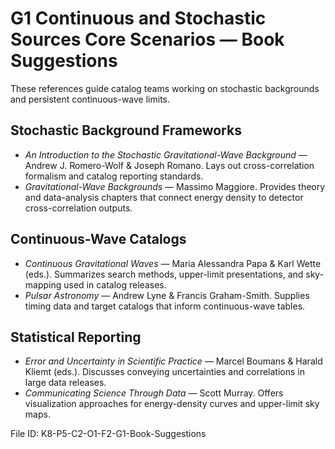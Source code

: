 # G1 Continuous and Stochastic Sources Core Scenarios — Book Suggestions

These references guide catalog teams working on stochastic backgrounds and persistent continuous-wave limits.

## Stochastic Background Frameworks
- *An Introduction to the Stochastic Gravitational-Wave Background* — Andrew J. Romero-Wolf & Joseph Romano. Lays out cross-correlation formalism and catalog reporting standards.
- *Gravitational-Wave Backgrounds* — Massimo Maggiore. Provides theory and data-analysis chapters that connect energy density to detector cross-correlation outputs.

## Continuous-Wave Catalogs
- *Continuous Gravitational Waves* — Maria Alessandra Papa & Karl Wette (eds.). Summarizes search methods, upper-limit presentations, and sky-mapping used in catalog releases.
- *Pulsar Astronomy* — Andrew Lyne & Francis Graham-Smith. Supplies timing data and target catalogs that inform continuous-wave tables.

## Statistical Reporting
- *Error and Uncertainty in Scientific Practice* — Marcel Boumans & Harald Kliemt (eds.). Discusses conveying uncertainties and correlations in large data releases.
- *Communicating Science Through Data* — Scott Murray. Offers visualization approaches for energy-density curves and upper-limit sky maps.

File ID: K8-P5-C2-O1-F2-G1-Book-Suggestions
